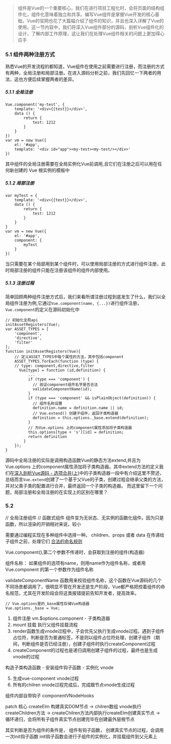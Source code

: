 > 组件是Vue的一个重要核心，我们在进行项目工程化时，会将页面的结构组件化，组件化意味着独立和共享。编写Vue组件是掌握Vue开发的核心基础，Vue的官网也花了大篇幅介绍了组件的知识，并且也深入详解了Vue的使用。这一节内容中，我们将深入Vue组件部分的源码，剖析Vue组件化的设计，了解内部工作原理，这让我们在处理Vue组件相关的问题上更加得心应手

### 5.1 组件两种注册方式
熟悉Vue的开发流程的都知道，Vue组件在使用之前需要进行注册，而注册的方式有两种，全局注册和局部注册。在进入源码分析之前，我们先回忆一下两者的用法，这也方便后续掌握两者的差异。

##### 5.1.1 全局注册
```
Vue.component('my-test', {
    template: '<div>{{test}}</div>',
    data () {
        return {
            test: 1212
        }
    }
})
var vm = new Vue({
    el: '#app',
    template: '<div id="app"><my-test><my-test/></div>'
})
```
其中组件的全局注册需要在全局实例化Vue前调用,且它们在注册之后可以用在任何新创建的 Vue 根实例的模板中
##### 5.1.2 局部注册
```
var myTest = {
    template: '<div>{{test}}</div>',
    data () {
        return {
            test: 1212
        }
    }
}
var vm = new Vue({
    el: '#app',
    component: {
        myTest
    }
})
```
当只需要在某个局部用到某个组件时，可以使用局部注册的方式进行组件注册，此时局部注册的组件只能在注册该组件的组件内部使用。

##### 5.1.3 注册过程
简单回顾两种组件注册方式后，我们来看所谓注册过程到底发生了什么，我们以全局组件注册为例,它通过```Vue.component(name, {...})```进行组件注册，```Vue.component```的定义在源码初始化中
```
// 初始化全局api
initAssetRegisters(Vue);
var ASSET_TYPES = [
    'component',
    'directive',
    'filter'
];
function initAssetRegisters(Vue){
    // 定义ASSET_TYPES中每个属性的方法，其中包括component
    ASSET_TYPES.forEach(function (type) {
    // type: component,directive,filter
      Vue[type] = function (id,definition) {
          ...
          if (type === 'component') {
            // 验证component组件名字是否合法
            validateComponentName(id);
          }
          if (type === 'component' && isPlainObject(definition)) {
            // 组件名称设置
            definition.name = definition.name || id;
            // Vue.extend() 创建子组件，返回子类构造器
            definition = this.options._base.extend(definition);
          }
          // 为Vue.options 上的component属性添加将子类构造器
          this.options[type + 's'][id] = definition;
          return definition
        }
    });
}
```
源码中全局注册的实际是调用构造函数Vue的静态方法extend,并且为Vue.options 上的component属性添加将子类构造器。其中extend方法的定义我们在[深入剖析Vue源码 - 选项合并(上)](https://juejin.im/post/5c8f40af6fb9a070f90aaf8f)中的子类构造器一段中有介绍这里不赘述，总结而言```Vue.extend```创建了一个基于父Vue的子类，创建过程会继承父类的方法，并对父类子类的配置进行合并，最终返回一个子类的构造器。
而这里留下一个问题，局部注册和全局注册的在实现上的区别在哪里？
### 5.2 











// 全局注册组件
// 函数式组件  组件变为无状态、无实例的函数化组件。因为只是函数，所以渲染的开销相对来说，较小



需要通过编程实现在多种组件中选择一种。
children、props 或者 data 在传递给子组件之前，处理它们
[合法的命名规则](https://html.spec.whatwg.org/multipage/custom-elements.html#valid-custom-element-name)


Vue.component(),第二个参数不传递时，会获取到注册的组件(构造器)

组件名称： 如果组件的选项有name，则用name作为组件名称，或者用Vue.component 的第一个参数作为组件名称

validateComponentName 函数用来校验组件名称，这个函数在Vue源码的几个不同场景都调用了，很明显不管在开发还是生产阶段，Vue都严格把控着组件的命名规范，尤其在开发阶段会将这类报错提前告知开发者，提高效率。

```
// Vue.options里的_base属性存储Vue构造器
Vue.options._base = Vue;

```


1. 组件注册   vm.$options.component - 子类构造器
2. mount 挂载  执行父组件挂载流程
3. render函数生成vnode过程中，子会优先父执行生成vnode过程。遇到子组件占位符，判断是否为普通标签，不是则以组件占位符处理，创建子组件（期间，判断组件是否已经注册），创建子组件时执行createComponent过程
4. createComponent的过程也是递归调用创建子组件的过程，最终也是生成vnode的过程

构造子类构造函数 - 安装组件钩子函数 - 实例化 vnode

5. 生成vue-component  vnode过程
6. 所有的chilren  vnode过程完成后，完成跟节点vnode生成过程



 组件内部自带钩子
 componentVNodeHooks

 patch 核心 createElm 构建真实DOM节点
 -> chilren数组 vnode执行 createChildren方法
 -> createChilren方法内部执行createElm创建真实节点
 -> 循环递归，会将所有子组件真实节点创建完毕在创建最外层根节点


 其实判断是否为组件的条件是， 组件有钩子函数，
 创建真实节点的过程，会调用一次init钩子函数
 init钩子函数会进行子组件的实例化，并挂载组件到父元素上
 